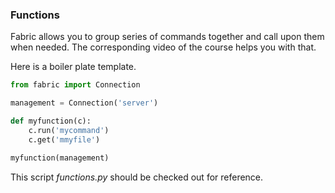 ### Functions

Fabric allows you to group series of commands together and call upon them when needed.
The corresponding video of the course helps you with that.

Here is a boiler plate template.

``` python
from fabric import Connection

management = Connection('server')

def myfunction(c):
    c.run('mycommand')
    c.get('mmyfile')

myfunction(management)
```

This script *functions.py* should be checked out for reference.